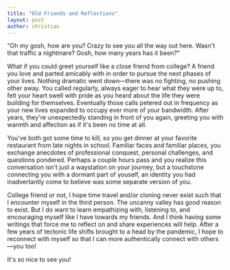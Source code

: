 ```yaml
---
title: "Old Friends and Reflections"
layout: post
author: christian
---
```


"Oh my gosh, how are you? Crazy to see you all the way out here. Wasn't that traffic a nightmare? Gosh, how many years has it been?"

What if you could greet yourself like a close friend from college? A friend you love and parted amicably with in order to pursue the next phases of your lives. Nothing dramatic went down—there was no fighting, no pushing other away. You called regularly, always eager to hear what they were up to, felt your heart swell with pride as you heard about the life they were building for themselves. Eventually those calls petered out in frequency as your new lives expanded to occupy ever more of your bandwidth. After years, they're unexpectedly standing in front of you again, greeting you with warmth and affection as if it's been no time at all. 

You've both got some time to kill, so you get dinner at your favorite restaurant from late nights in school. Familiar faces and familiar places, you exchange anecdotes of professional conquest, personal challenges, and questions pondered. Perhaps a couple hours pass and you realize this conversation isn't just a waystation on your journey, but a touchstone connecting you with a dormant part of youself, an identity you had inadvertantly come to believe was some separate version of you. 

College friend or not, I hope time travel and/or cloning never exist such that I encounter myself in the third person. The uncanny valley has good reason to exist. But I do want to learn empathizing with, listening to, and encouraging myself like I have towards my friends. And I think having some writings that force me to reflect on and share experiences will help. After a few years of tectonic life shifts brought to a head by the pandemic, I hope to reconnect with myself so that I can more authentically connect with others—you too!

It's so nice to see you!